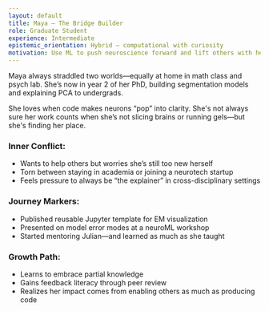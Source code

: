 ```yaml
---
layout: default
title: Maya – The Bridge Builder
role: Graduate Student
experience: Intermediate
epistemic_orientation: Hybrid – computational with curiosity
motivation: Use ML to push neuroscience forward and lift others with her
---
```


Maya always straddled two worlds—equally at home in math class and psych lab. She’s now in year 2 of her PhD, building segmentation models and explaining PCA to undergrads.

She loves when code makes neurons “pop” into clarity. She's not always sure her work counts when she’s not slicing brains or running gels—but she's finding her place.

### Inner Conflict:
- Wants to help others but worries she’s still too new herself
- Torn between staying in academia or joining a neurotech startup
- Feels pressure to always be “the explainer” in cross-disciplinary settings

### Journey Markers:
- Published reusable Jupyter template for EM visualization
- Presented on model error modes at a neuroML workshop
- Started mentoring Julian—and learned as much as she taught

### Growth Path:
- Learns to embrace partial knowledge
- Gains feedback literacy through peer review
- Realizes her impact comes from enabling others as much as producing code
